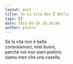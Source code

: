 ```yaml
---
layout: post
title: Se La Vita Non È Bella
tags: []
date: 2013-05-28 10:38:00
author: pietro
---
```

Se la vita non è bella<br/>consoliamoci, miei buoni,<br/>perché noi non siam pedoni;<br/>siamo men che una casella.
